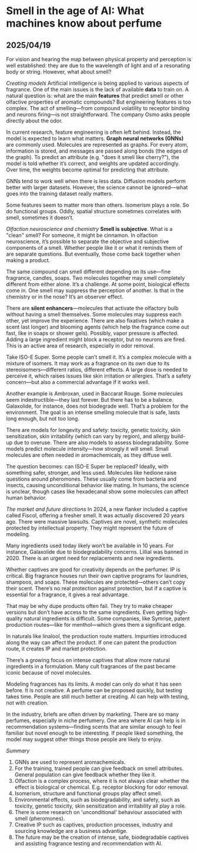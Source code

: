 # Smell in the age of AI: What machines know about perfume
## 2025/04/19
For vision and hearing the map between physical property and perception is well established: they are due to the wavelength of light and of a resonating body or string. However, what about smell? 

*Creating models*
Artificial intelligence is being applied to various aspects of fragrance. One of the main issues is the lack of available **data** to train on. A natural question is: what are the main **features** that predict smell or other olfactive properties of aromatic compounds? But engineering features is too complex. The act of smelling—from compound volatility to receptor binding and neurons firing—is not straightforward. The company Osmo asks people directly about the odor.

In current research, feature engineering is often left behind. Instead, the model is expected to learn what matters. **Graph neural networks (GNNs)** are commonly used. Molecules are represented as graphs. For every atom, information is stored, and messages are passed along bonds (the edges of the graph). To predict an attribute (e.g. "does it smell like cherry?"), the model is told whether it’s correct, and weights are updated accordingly. Over time, the weights become optimal for predicting that attribute.

GNNs tend to work well when there is less data. Diffusion models perform better with larger datasets. However, the science cannot be ignored—what goes into the training dataset really matters.

Some features seem to matter more than others. Isomerism plays a role. So do functional groups. Oddly, spatial structure sometimes correlates with smell, sometimes it doesn’t.

*Olfaction neuroscience and chemistry*
**Smell is subjective**. What is a "clean" smell? For someone, it might be cinnamon. In olfaction neuroscience, it’s possible to separate the objective and subjective components of a smell. Whether people like it or what it reminds them of are separate questions. But eventually, those come back together when making a product.

The same compound can smell different depending on its use—fine fragrance, candles, soaps. Two molecules together may smell completely different from either alone. It’s a challenge. At some point, biological effects come in. One smell may suppress the perception of another. Is that in the chemistry or in the nose? It’s an observer effect.

There are **silent enhancers**—molecules that activate the olfactory bulb without having a smell themselves. Some molecules may suppress each other, yet improve the experience. There are also fixatives (which make a scent last longer) and blooming agents (which help the fragrance come out fast, like in soaps or shower gels). Possibly, vapor pressure is affected. Adding a large ingredient might block a receptor, but no neurons are fired. This is an active area of research, especially in odor removal.

Take ISO-E Super. Some people can’t smell it. It’s a complex molecule with a mixture of isomers. It may work as a fragrance on its own due to its stereoisomers—different ratios, different effects. A large dose is needed to perceive it, which raises issues like skin irritation or allergies. That’s a safety concern—but also a commercial advantage if it works well.

Another example is Ambroxan, used in Baccarat Rouge. Some molecules seem indestructible—they last forever. But there has to be a balance. Galaxolide, for instance, does not biodegrade well. That’s a problem for the environment. The goal is an intense smelling molecule that is safe, lasts long enough, but not too long.

There are models for longevity and safety: toxicity, genetic toxicity, skin sensitization, skin irritability (which can vary by region), and allergy build-up due to overuse. There are also models to assess biodegradability. Some models predict molecule intensity—how strongly it will smell. Small molecules are often needed in aromachemicals, as they diffuse well.

The question becomes: can ISO-E Super be replaced? Ideally, with something safer, stronger, and less used. Molecules like hedione raise questions around pheromones. These usually come from bacteria and insects, causing unconditional behavior like mating. In humans, the science is unclear, though cases like hexadecanal show some molecules can affect human behavior.

*The market and future directions*
In 2024, a new flanker included a captive called Fiscol, offering a fresher smell. It was actually discovered 20 years ago. There were massive lawsuits. Captives are novel, synthetic molecules protected by intellectual property. They might represent the future of modeling.

Many ingredients used today likely won’t be available in 10 years. For instance, Galaxolide due to biodegradability concerns. Lillial was banned in 2020. There is an urgent need for replacements and new ingredients.

Whether captives are good for creativity depends on the perfumer. IP is critical. Big fragrance houses run their own captive programs for laundries, shampoos, and soaps. These molecules are protected—others can’t copy their scent. There’s no real protection against protection, but if a captive is essential for a fragrance, it gives a real advantage.

That may be why dupe products often fail. They try to make cheaper versions but don’t have access to the same ingredients. Even getting high-quality natural ingredients is difficult. Some companies, like Symrise, patent production routes—like for menthol—which gives them a significant edge.

In naturals like linalool, the production route matters. Impurities introduced along the way can affect the product. If one can patent the production route, it creates IP and market protection.

There’s a growing focus on intense captives that allow more natural ingredients in a formulation. Many cult fragrances of the past became iconic because of novel molecules.

Modeling fragrances has its limits. A model can only do what it has seen before. It is not creative. A perfume can be proposed quickly, but testing takes time. People are still much better at creating. AI can help with testing, not with creation.

In the industry, briefs are often driven by marketing. There are so many perfumes, especially in niche perfumery. One area where AI can help is in recommendation systems—finding scents that are similar enough to feel familiar but novel enough to be interesting. If people liked something, the model may suggest other things those people are likely to enjoy.


*Summary*
1. GNNs are used to represent aromachemicals. 
2. For the training, trained people can give feedback on smell attributes. General population can give feedback whether they like it.
3. Olfaction is a complex process, where it is not always clear whether the effect is biological or chemical. E.g. receptor blocking for odor removal.
4. Isomerism, structure and functional groups play affect smell.
5. Environmental effects, such as biodegradability, and safety, such as toxicity, genetic toxicity, skin sensitization and irritability all play a role.
6. There is some research on 'unconditional' behaviour associated with smell (pheromones).
7. Creative IP such as captives, production processes, industry and sourcing knowledge are a business advantige.
8. The future may be the creation of intense, safe, biodegradable captives and assisting fragrance testing and recommendation with AI. 
